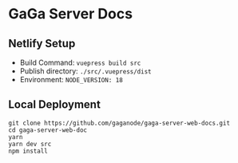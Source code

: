 # GaGa Server Docs

## Netlify Setup

- Build Command: `vuepress build src`
- Publish directory: `./src/.vuepress/dist`
- Environment: `NODE_VERSION: 18`

## Local Deployment

```
git clone https://github.com/gaganode/gaga-server-web-docs.git
cd gaga-server-web-doc
yarn
yarn dev src
npm install
```
